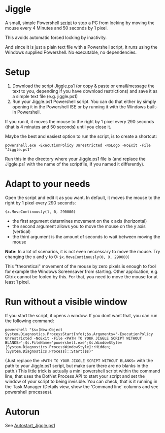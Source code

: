 # Jiggle
A small, simple Powershell [script](Jiggle.ps1) to stop a PC from locking by moving the mouse every 4 Minutes and 50 seconds by 1 pixel.

This avoids automatic forced locking by inactivity.

And since it is just a plain text file with a Powershell script, it runs using the Windows supplied Powershell. No executable, no dependencies.

# Setup
1. Download the script [Jiggle.ps1](Jiggle.ps1) (or copy & paste or email/message the text to you, depending if you have download restrictions) and save it as a simple text file (e.g. jiggle.ps1)
2. Run your Jiggle.ps1 Powershell script. You can do that either by simply opening it in the Powershell ISE or by running it with the Windows built-in Powershell.

If you run it, it moves the mouse to the right by 1 pixel every 290 seconds (that is 4 minutes and 50 seconds) until you close it. 


  
Maybe the best and easiest option to run the script, is to create a shortcut:
```
powershell.exe -ExecutionPolicy Unrestricted -NoLogo -NoExit -File "Jiggle.ps1" 
```
Run this in the directory where your Jiggle.ps1 file is (and replace the Jiggle.ps1 with the name of the scriptfile, if you named it differently).



# Adapt to your needs
Open the script and edit it as you want. In default, it moves the mouse to the right by 1 pixel every 290 seconds:
```
$x.MoveContinously(1, 0, 290000) 
```
* the first argument determines movement on the x axis (horizontal)
* the second argument allows you to move the mouse on the y axis (vertical)
* the third argument is the amount of seconds to wait between moving the mouse

**Note:**
In a lot of scenarios, it is not even neccessary to move the mouse. 
Try changing the x and y to 0: ``$x.MoveContinously(0, 0, 290000)``

This "theoretical" movement of the mouse by zero pixels is enough to fool for example the Windows Screensaver from starting.
Other application, e.g. Citrix cannot be fooled by this. For that, you need to move the mouse for at least 1 pixel.


# Run without a visible window
If you start the script, it opens a window. If you dont want that, you can run the following command:
```
powershell "$s=(New-Object System.Diagnostics.ProcessStartInfo);$s.Arguments='-ExecutionPolicy Unrestricted -NoExit -File <PATH TO YOUR JIGGLE SCRIPT WITHOUT BLANKS>';$s.FileName='powershell.exe';$s.WindowStyle=[System.Diagnostics.ProcessWindowStyle]::Hidden; [System.Diagnostics.Process]::Start($s)"
```
(Just replace the ``<PATH TO YOUR JIGGLE SCRIPT WITHOUT BLANKS>`` with the path to your Jiggle.ps1 script, but make sure there are no blanks in the path.)
This little trick is actually a mini powershell script within the command line, that uses the DotNet Process API to start your script and set the window of your script to being invisible. 
You can check, that is it running in the Task Manager (Details view, show the 'Command line' columns and see powershell processes).


# Autorun
See [Autostart_Jiggle.ps1](Autostart_Jiggle.ps1)



